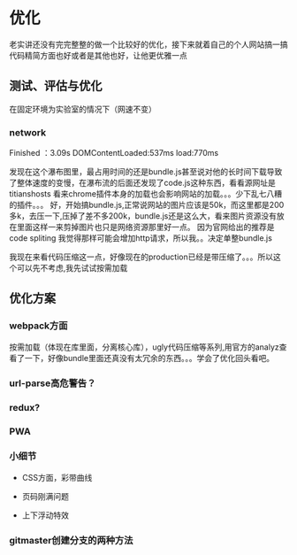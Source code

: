 # 优化

老实讲还没有完完整整的做一个比较好的优化，接下来就着自己的个人网站搞一搞代码精简方面也好或者是其他也好，让他更优雅一点

## 测试、评估与优化

在固定环境为实验室的情况下（网速不变）

### network

Finished ：3.09s
DOMContentLoaded:537ms
load:770ms

发现在这个瀑布图里，最占用时间的还是bundle.js甚至说对他的长时间下载导致了整体速度的变慢，在瀑布流的后面还发现了code.js这种东西，看看源网址是titianshosts 看来chrome插件本身的加载也会影响网站的加载。。。少下乱七八糟的插件。。。
好，开始搞bundle.js,正常说网站的图片应该是50k，而这里都是200多k，去压一下,压掉了差不多200k，bundle.js还是这么大，看来图片资源没有放在里面这样一来剪掉图片也只是网络资源那里好一点。
因为官网给出的推荐是code spliting 我觉得那样可能会增加http请求，所以我。。决定单整bundle.js

我现在来看代码压缩这一点，好像现在的production已经是带压缩了。。。所以这个可以先不考虑,我先试试按需加载

## 优化方案

### webpack方面

按需加载（体现在库里面，分离核心库），ugly代码压缩等系列,用官方的analyz查看了一下，好像bundle里面还真没有太冗余的东西。。。学会了优化回头看吧。


### url-parse高危警告？

### redux?

### PWA


### 小细节

* CSS方面，彩带曲线

* 页码刚满问题

* 上下浮动特效

### gitmaster创建分支的两种方法